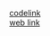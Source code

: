 [codelink](https://stackblitz.com/edit/stackblitz-starters-aztwowzu?description=HTML/CSS/JS%20Starter&file=script.js,index.html&terminalHeight=10&title=Static%20Starter)
<br>
[web link](https://stackblitzstartersszqzxbd4-nzql--8080--96435430.local-credentialless.webcontainer.io/)
